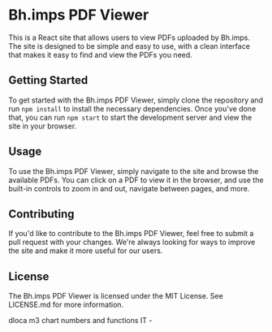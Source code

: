 # Bh.imps PDF Viewer

This is a React site that allows users to view PDFs uploaded by Bh.imps. The site is designed to be simple and easy to use, with a clean interface that makes it easy to find and view the PDFs you need.

## Getting Started

To get started with the Bh.imps PDF Viewer, simply clone the repository and run `npm install` to install the necessary dependencies. Once you've done that, you can run `npm start` to start the development server and view the site in your browser.

## Usage

To use the Bh.imps PDF Viewer, simply navigate to the site and browse the available PDFs. You can click on a PDF to view it in the browser, and use the built-in controls to zoom in and out, navigate between pages, and more.

## Contributing

If you'd like to contribute to the Bh.imps PDF Viewer, feel free to submit a pull request with your changes. We're always looking for ways to improve the site and make it more useful for our users.

## License

The Bh.imps PDF Viewer is licensed under the MIT License. See LICENSE.md for more information.

dloca m3 chart numbers and functions
IT -
